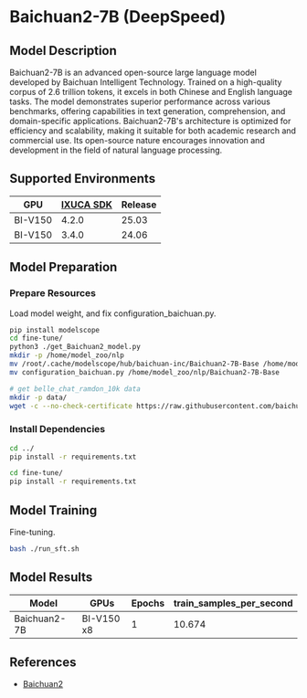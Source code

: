 # Baichuan2-7B (DeepSpeed)

## Model Description

Baichuan2-7B is an advanced open-source large language model developed by Baichuan Intelligent Technology. Trained on a
high-quality corpus of 2.6 trillion tokens, it excels in both Chinese and English language tasks. The model demonstrates
superior performance across various benchmarks, offering capabilities in text generation, comprehension, and
domain-specific applications. Baichuan2-7B's architecture is optimized for efficiency and scalability, making it
suitable for both academic research and commercial use. Its open-source nature encourages innovation and development in
the field of natural language processing.

## Supported Environments

| GPU    | [IXUCA SDK](https://gitee.com/deep-spark/deepspark#%E5%A4%A9%E6%95%B0%E6%99%BA%E7%AE%97%E8%BD%AF%E4%BB%B6%E6%A0%88-ixuca) | Release |
|--------|-----------|---------|
| BI-V150 | 4.2.0     |  25.03  |
| BI-V150 | 3.4.0     |  24.06  |

## Model Preparation

### Prepare Resources

Load model weight, and fix configuration_baichuan.py.
  
```sh
pip install modelscope
cd fine-tune/
python3 ./get_Baichuan2_model.py
mkdir -p /home/model_zoo/nlp
mv /root/.cache/modelscope/hub/baichuan-inc/Baichuan2-7B-Base /home/model_zoo/nlp
mv configuration_baichuan.py /home/model_zoo/nlp/Baichuan2-7B-Base

# get belle_chat_ramdon_10k data
mkdir -p data/
wget -c --no-check-certificate https://raw.githubusercontent.com/baichuan-inc/Baichuan2/main/fine-tune/data/belle_chat_ramdon_10k.json -P data/
```

### Install Dependencies

```sh
cd ../
pip install -r requirements.txt

cd fine-tune/
pip install -r requirements.txt
```

## Model Training

Fine-tuning.

```sh
bash ./run_sft.sh
```

## Model Results

| Model        | GPUs       | Epochs | train_samples_per_second |
|--------------|------------|--------|--------------------------|
| Baichuan2-7B | BI-V150 x8 | 1      | 10.674                   |

## References

- [Baichuan2](https://github.com/baichuan-inc/Baichuan2)
